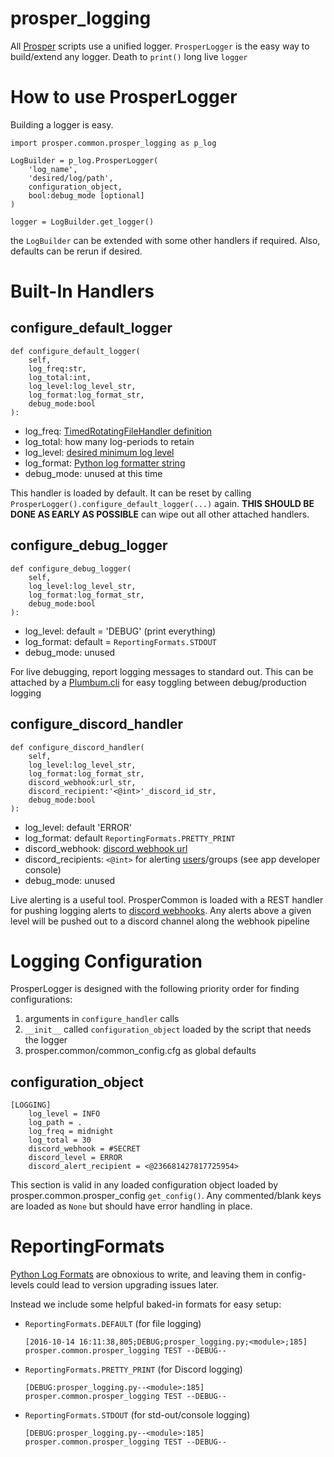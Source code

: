 # prosper_logging
All [Prosper](https://github.com/EVEprosper) scripts use a unified logger.  `ProsperLogger` is the easy way to build/extend any logger.  Death to `print()` long live `logger`

# How to use ProsperLogger
Building a logger is easy.

```
import prosper.common.prosper_logging as p_log

LogBuilder = p_log.ProsperLogger(
    'log_name',
    'desired/log/path',
    configuration_object,
    bool:debug_mode [optional]
)

logger = LogBuilder.get_logger()
```

the `LogBuilder` can be extended with some other handlers if required.  Also, defaults can be rerun if desired.

# Built-In Handlers

## configure_default_logger

```
def configure_default_logger(
    self,
    log_freq:str,
    log_total:int,
    log_level:log_level_str,
    log_format:log_format_str,
    debug_mode:bool
):
```

* log_freq: [TimedRotatingFileHandler definition](https://docs.python.org/3/library/logging.handlers.html#timedrotatingfilehandler)
* log_total: how many log-periods to retain
* log_level: [desired minimum log level](https://docs.python.org/3.5/library/logging.html#levels)
* log_format: [Python log formatter string](https://docs.python.org/3.5/library/logging.html#logrecord-attributes)
* debug_mode: unused at this time

This handler is loaded by default.  It can be reset by calling `ProsperLogger().configure_default_logger(...)` again.  **THIS SHOULD BE DONE AS EARLY AS POSSIBLE** can wipe out all other attached handlers.

## configure_debug_logger

```
def configure_debug_logger(
    self,
    log_level:log_level_str,
    log_format:log_format_str,
    debug_mode:bool
):
```

* log_level: default = 'DEBUG' (print everything)
* log_format: default = `ReportingFormats.STDOUT`
* debug_mode: unused

For live debugging, report logging messages to standard out.  This can be attached by a [Plumbum.cli](http://plumbum.readthedocs.io/en/latest/cli.html) for easy toggling between debug/production logging

## configure_discord_handler

```
def configure_discord_handler(
    self,
    log_level:log_level_str,
    log_format:log_format_str,
    discord_webhook:url_str,
    discord_recipient:'<@int>'_discord_id_str,
    debug_mode:bool
):
```

* log_level: default 'ERROR'
* log_format: default `ReportingFormats.PRETTY_PRINT`
* discord_webhook: [discord webhook url](https://support.discordapp.com/hc/en-us/articles/228383668-Intro-to-Webhooks)
* discord_recipients: `<@int>` for alerting [users](https://discordapp.com/developers/docs/resources/user#user-object)/groups (see app developer console)
* debug_mode: unused

Live alerting is a useful tool.  ProsperCommon is loaded with a REST handler for pushing logging alerts to [discord webhooks](https://support.discordapp.com/hc/en-us/articles/228383668-Intro-to-Webhooks).  Any alerts above a given level will be pushed out to a discord channel along the webhook pipeline

# Logging Configuration

ProsperLogger is designed with the following priority order for finding configurations:

1. arguments in `configure_handler` calls
2. `__init__` called `configuration_object` loaded by the script that needs the logger
3. prosper.common/common_config.cfg as global defaults

## configuration_object

```
[LOGGING]
    log_level = INFO
    log_path = .
    log_freq = midnight
    log_total = 30
    discord_webhook = #SECRET
    discord_level = ERROR
    discord_alert_recipient = <@236681427817725954>
```
This section is valid in any loaded configuration object loaded by prosper.common.prosper_config `get_config()`.  Any commented/blank keys are loaded as `None` but should have error handling in place.

# ReportingFormats

[Python Log Formats](https://docs.python.org/3.5/library/logging.html#logrecord-attributes) are obnoxious to write, and leaving them in config-levels could lead to version upgrading issues later.

Instead we include some helpful baked-in formats for easy setup:

* `ReportingFormats.DEFAULT` (for file logging)

    `[2016-10-14 16:11:38,805;DEBUG;prosper_logging.py;<module>;185] prosper.common.prosper_logging TEST --DEBUG--`
    
* `ReportingFormats.PRETTY_PRINT` (for Discord logging)

    ```
    [DEBUG:prosper_logging.py--<module>:185]
    prosper.common.prosper_logging TEST --DEBUG--
    ```
    
* `ReportingFormats.STDOUT` (for std-out/console logging)

    `[DEBUG:prosper_logging.py--<module>:185] prosper.common.prosper_logging TEST --DEBUG--`
